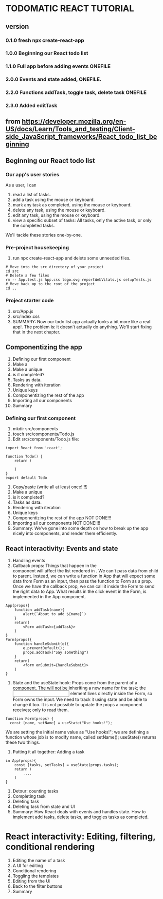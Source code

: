 # TODOMATIC REACT TUTORIAL

## version
### 0.1.0 fresh npx create-react-app
### 1.0.0 Beginning our React todo list
### 1.1.0 Full app before adding events ONEFILE
### 2.0.0 Events and state added, ONEFILE.
### 2.2.0 Functions addTask, toggle task, delete task ONEFILE
### 2.3.0 Added editTask


## from https://developer.mozilla.org/en-US/docs/Learn/Tools_and_testing/Client-side_JavaScript_frameworks/React_todo_list_beginning

## Beginning our React todo list

### Our app's user stories
As a user, I can

1. read a list of tasks.
1. add a task using the mouse or keyboard.
1. mark any task as completed, using the mouse or keyboard.
1. delete any task, using the mouse or keyboard.
1. edit any task, using the mouse or keyboard.
1. view a specific subset of tasks: All tasks, only the active task, or only the completed tasks.

We'll tackle these stories one-by-one.

### Pre-project housekeeping 

1. run npx create-react-app and delete some unneeded files. 
```
# Move into the src directory of your project
cd src
# Delete a few files
rm -- App.test.js App.css logo.svg reportWebVitals.js setupTests.js
# Move back up to the root of the project
cd ..
```
### Project starter code
1. src/App.js
1. src/index.css
1. SUMMARY: Now our todo list app actually looks a bit more like a real app!. The problem is: it doesn't actually do anything. We'll start fixing that in the next chapter.

## Componentizing the app
1. Defining our first component
1. Make a <Todo/>
1. Make a unique <Todo />
1. is it completed?
1. Tasks as data.
1. Rendering with iteration
1. Unique keys
1. Componentizing the rest of the app
1. Importing all our components
1. Summary

### Defining our first component
1. mkdir src/components
1. touch src/components/Todo.js
1. Edit src/components/Todo.js file: 
```
import React from 'react';

function Todo() {
    return (

    )
}
export default Todo
```
1. Copy/paste (write all at least once!!!!)
1. Make a unique <Todo name="One" />
1. is it completed? <Todo name="One" completed={true}/>
1. Tasks as data.
1. Rendering with iteration
1. Unique keys <Todo name="One" completed={true} id={todo-0}/>
1. Componentizing the rest of the app NOT DONE!!!
1. Importing all our components NOT DONE!!!!
1. Summary: We've gone into some depth on how to break up the app nicely into components, and render them efficiently. 

## React interactivity: Events and state

1. Handling events
1. Callback props: Things that happen in the <Form/> component will affect the list rendered in <App />. We can't pass data from child to parent. Instead, we can write a function in App that will expect some data from Form as an input, then pass the function to Form as a prop. Once we have the callback prop, we can call it inside the Form to send the right data to App. What results in the click event in the Form, is implemented in the App component. 
```
App(props){
    function addTask(name){
        alert(`About to add ${name}`)
    }
    return(
        <Form addTask={addTask}>
    )
}
Form(props){
    function handleSubmit(e){
        e.preventDefault();
        props.addTask("Say something")
    }
    return(
        <form onSubmit={handleSubmit}>
    )
}
```
1. State and the useState hook: Props come from the parent of a component. The <Form/> will not be inheriting a new name for the task; the <input > element lives directly inside the Form, so Form owns the input. We need to track it using state and be able to change it too. It is not possible to update the props a component receives; only to read them. 
```
function Form(props) {
  const [name, setName] = useState("Use hooks!");  
```
We are setting the initial name value as "Use hooks!"; we are defining a function whose job is to modify name, called setName(); useState() returns these two things.
1. Putting it all together: Adding a task
```
in App(props){ 
    const [tasks, setTasks] = useState(props.tasks);
    return (
        ....
    )
}
```
1. Detour: counting tasks
1. Completing task
1. Deleting task
1. Deleting task from state and UI
1. Summary: How React deals with events and handles state. How to implement add tasks, delete tasks, and toggles tasks as completed. 

# React interactivity: Editing, filtering, conditional rendering
1. Editing the name of a task
1. A UI for editing
1. Conditional rendering
1. Toggling the <Todo /> templates
1. Editing from the UI
1. Back to the filter buttons
1. Summary
